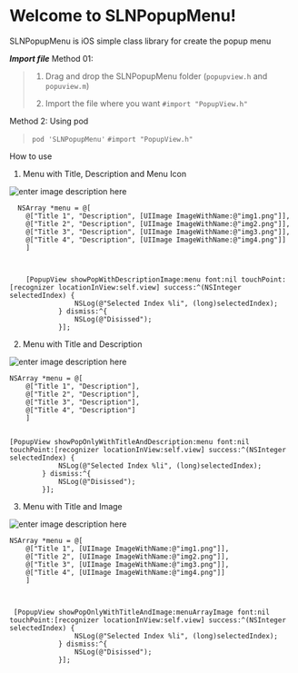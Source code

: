 Welcome to SLNPopupMenu!
=======================

SLNPopupMenu is iOS simple class library for create the popup menu

***Import file***
Method 01: 

> 1. Drag and drop the SLNPopupMenu folder (`popupview.h` and `popuview.m`)
> 
> 2. Import the file where you want 
> `#import "PopupView.h"` 

Method 2:  Using pod 

> `pod 'SLNPopupMenu'`
> `#import "PopupView.h"`

How to use

 1. Menu with Title, Description and Menu Icon
 
![enter image description here](https://raw.githubusercontent.com/puvanarajan/slnPopupmenu/master/rsz_1.png)


  

      NSArray *menu = @[
        @["Title 1", "Description", [UIImage ImageWithName:@"img1.png"]],
        @["Title 2", "Description", [UIImage ImageWithName:@"img2.png"]],
        @["Title 3", "Description", [UIImage ImageWithName:@"img3.png"]],
        @["Title 4", "Description", [UIImage ImageWithName:@"img4.png"]]
        ]
    
       
    
        [PopupView showPopWithDescriptionImage:menu font:nil touchPoint:[recognizer locationInView:self.view] success:^(NSInteger selectedIndex) {
                    NSLog(@"Selected Index %li", (long)selectedIndex);
                } dismiss:^{
                    NSLog(@"Disissed");
                }];

 

 
 
 2. Menu with Title and Description

![enter image description here](https://raw.githubusercontent.com/puvanarajan/slnPopupmenu/master/rsz_2.png)

    NSArray *menu = @[
        @["Title 1", "Description"],
        @["Title 2", "Description"],
        @["Title 3", "Description"],
        @["Title 4", "Description"]
        ]
    

    [PopupView showPopOnlyWithTitleAndDescription:menu font:nil touchPoint:[recognizer locationInView:self.view] success:^(NSInteger selectedIndex) {
                NSLog(@"Selected Index %li", (long)selectedIndex);
            } dismiss:^{
                NSLog(@"Disissed");
            }];



 3.  Menu with Title and Image

![enter image description here](https://raw.githubusercontent.com/puvanarajan/slnPopupmenu/master/rsz_3.png)

 

    NSArray *menu = @[
        @["Title 1", [UIImage ImageWithName:@"img1.png"]],
        @["Title 2", [UIImage ImageWithName:@"img2.png"]],
        @["Title 3", [UIImage ImageWithName:@"img3.png"]],
        @["Title 4", [UIImage ImageWithName:@"img4.png"]]
        ]

   

     [PopupView showPopOnlyWithTitleAndImage:menuArrayImage font:nil touchPoint:[recognizer locationInView:self.view] success:^(NSInteger selectedIndex) {
                    NSLog(@"Selected Index %li", (long)selectedIndex);
                } dismiss:^{
                    NSLog(@"Disissed");
                }];